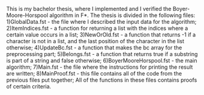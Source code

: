 This is my bachelor thesis, where I implemented and I verified the Boyer-Moore-Horspool algorithm in F*. The thesis is divided in the following files: <br />
1)GlobalData.fst - the file where I described the input data for the algorithm;
2)ItemIndices.fst - a function for returning a list with the indices where a certain value occurs in a list;
3)NewOrOld.fst - a function that returns -1 if a character is not in a list, and the last position of the character in the list otherwise;
4)UpdateBc.fst - a function that makes the bc array for the preprocessing part;
5)Belongs.fst - a function that returns true if a substring is part of a string and false otherwise;
6)BoyerMooreHorspool.fst - the main algorithm;
7)Main.fst - the file where the instructions for printing the result are written;
8)MainProof.fst - this file contains all of the code from the previous files put together;
All of the functions in these files contains proofs of certain criteria.
